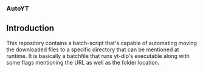 ### AutoYT

<h2> Introduction </h2>

<p>This repository contains a batch-script that's capable of automating moving the downloaded files to a specific directory that can be mentioned at runtime. It is basically a batchfile that runs yt-dlp's executable along with some flags mentioning the URL as well as the folder location.</p>
